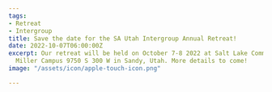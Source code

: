 ```yaml
---
tags:
- Retreat
- Intergroup
title: Save the date for the SA Utah Intergroup Annual Retreat!
date: 2022-10-07T06:00:00Z
excerpt: Our retreat will be held on October 7-8 2022 at Salt Lake Community College
  Miller Campus 9750 S 300 W in Sandy, Utah. More details to come!
image: "/assets/icon/apple-touch-icon.png"

---
```

